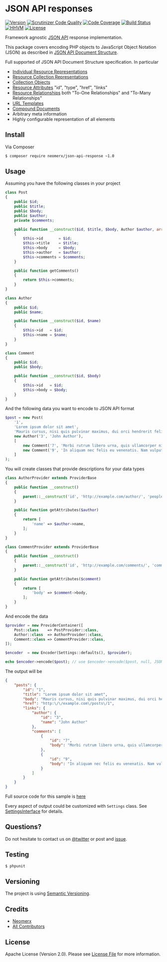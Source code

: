 # JSON API responses

[![Version](https://img.shields.io/packagist/v/neomerx/json-api-response.svg)]()
[![Scrutinizer Code Quality](https://scrutinizer-ci.com/g/neomerx/json-api-response/badges/quality-score.png?b=master)](https://scrutinizer-ci.com/g/neomerx/json-api-response/?branch=master)
[![Code Coverage](https://scrutinizer-ci.com/g/neomerx/json-api-response/badges/coverage.png?b=master)](https://scrutinizer-ci.com/g/neomerx/json-api-response/?branch=master)
[![Build Status](https://travis-ci.org/neomerx/json-api-response.svg?branch=master)](https://travis-ci.org/neomerx/json-api-response)
[![HHVM](https://img.shields.io/hhvm/neomerx/json-api-response.svg)]()
[![License](https://img.shields.io/packagist/l/neomerx/json-api-response.svg)]()

Framework agnostic [JSON API](http://jsonapi.org/) response implementation.

This package covers encoding PHP objects to JavaScript Object Notation (JSON) as described in [JSON API Document Structure](http://jsonapi.org/format/#document-structure).

Full supported of JSON API Document Structure specification. In particular

 - [Individual Resource Representations](http://jsonapi.org/format/#document-structure-individual-resource-representations)
 - [Resource Collection Representations](http://jsonapi.org/format/#document-structure-resource-collection-representations)
 - [Collection Objects](http://jsonapi.org/format/#document-structure-collection-objects)
 - [Resource Attributes](http://jsonapi.org/format/#document-structure-resource-object-attributes) "id", "type", "href", "links"
 - [Resource Relationships](http://jsonapi.org/format/#document-structure-resource-relationships) both "To-One Relationships" and "To-Many Relationships"
 - [URL Templates](http://jsonapi.org/format/#document-structure-url-templates)
 - [Compound Documents](http://jsonapi.org/format/#document-structure-compound-documents)
 - Arbitrary meta information 
 - Highly configurable representation of all elements

## Install

Via Composer

``` bash
$ composer require neomerx/json-api-response ~1.0
```

## Usage

Assuming you have the following classes in your project

``` php
class Post
{
    public $id;
    public $title;
    public $body;
    public $author;
    private $comments;

    public function __construct($id, $title, $body, Author $author, array $comments)
    {
        $this->id       = $id;
        $this->title    = $title;
        $this->body     = $body;
        $this->author   = $author;
        $this->comments = $comments;
    }

    public function getComments()
    {
        return $this->comments;
    }
}

class Author
{
    public $id;
    public $name;

    public function __construct($id, $name)
    {
        $this->id   = $id;
        $this->name = $name;
    }
}

class Comment
{
    public $id;
    public $body;

    public function __construct($id, $body)
    {
        $this->id   = $id;
        $this->body = $body;
    }
}
```

And the following data you want to encode to JSON API format

``` php
$post = new Post(
    '1',
    'Lorem ipsum dolor sit amet',
    'Mauris cursus, nisi quis pulvinar maximus, dui orci hendrerit felis.',
    new Author('3', 'John Author'),
    [
        new Comment('7', 'Morbi rutrum libero urna, quis ullamcorper nisi mollis in. Donec.'),
        new Comment('9', 'In aliquam nec felis eu venenatis. Nam vulputate, est vitae facilisis.'),
    ]
);
```

You will create classes that provide descriptions for your data types

``` php
class AuthorProvider extends ProviderBase
{
    public function __construct()
    {
        parent::__construct('id', 'http://example.com/author/', 'people');
    }

    public function getAttributes($author)
    {
        return [
            'name' => $author->name,
        ];
    }
}

class CommentProvider extends ProviderBase
{
    public function __construct()
    {
        parent::__construct('id', 'http://example.com/comments/', 'comments');
    }

    public function getAttributes($comment)
    {
        return [
            'body' => $comment->body,
        ];
    }
}
```

And encode the data

``` php
$provider = new ProviderContainer([
    Post::class    => PostProvider::class,
    Author::class  => AuthorProvider::class,
    Comment::class => CommentProvider::class,
]);

$encoder  = new Encoder(Settings::defaults(), $provider);

echo $encoder->encode($post); // use $encoder->encode($post, null, JSON_PRETTY_PRINT); for nice output
```

The output will be

``` json
{
    "posts": {
        "id": "1",
        "title": "Lorem ipsum dolor sit amet",
        "body": "Mauris cursus, nisi quis pulvinar maximus, dui orci hendrerit felis.",
        "href": "http:\/\/example.com\/posts\/1",
        "links": {
            "author": {
                "id": "3",
                "name": "John Author"
            },
            "comments": [
                {
                    "id": "7",
                    "body": "Morbi rutrum libero urna, quis ullamcorper nisi mollis in. Donec."
                },
                {
                    "id": "9",
                    "body": "In aliquam nec felis eu venenatis. Nam vulputate, est vitae facilisis."
                }
            ]
        }
    }
}
```

Full source code for this sample is [here](/sample/)

Every aspect of output could be customized with `Settings` class. See [SettingsInterface](src/Contracts/SettingsInterface.php) for details.

## Questions?

Do not hesitate to contact us on [@twitter](https://twitter.com/NeomerxCom) or post and [issue](https://github.com/neomerx/json-api-response/issues).

## Testing

``` bash
$ phpunit
```

## Versioning

The project is using [Semantic Versioning](http://semver.org/).

## Credits

- [Neomerx](https://github.com/neomerx)
- [All Contributors](../../contributors)

## License

Apache License (Version 2.0). Please see [License File](LICENSE) for more information.
